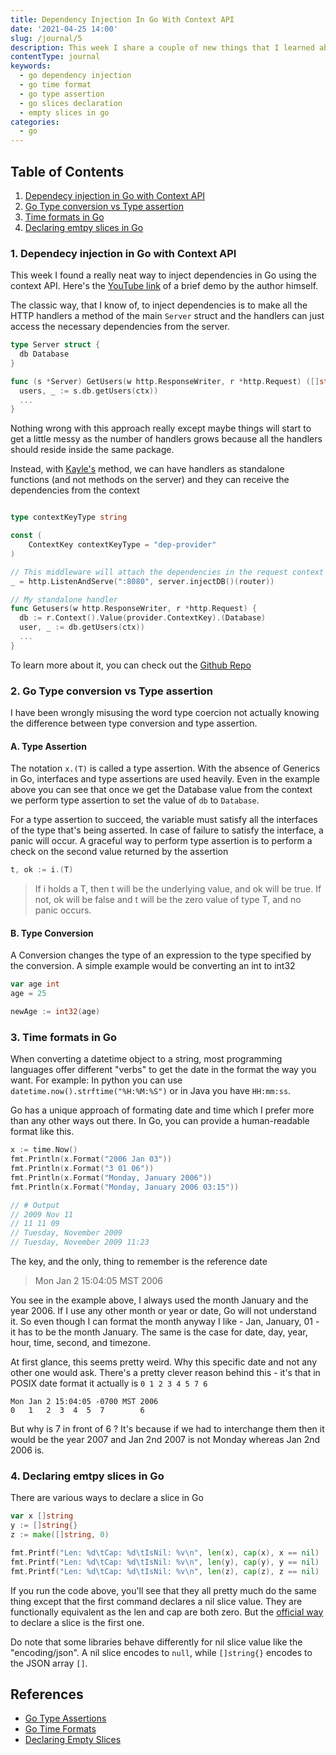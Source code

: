 ```yaml
---
title: Dependency Injection In Go With Context API
date: '2021-04-25 14:00'
slug: /journal/5
description: This week I share a couple of new things that I learned about Go
contentType: journal
keywords:
  - go dependency injection
  - go time format
  - go type assertion
  - go slices declaration
  - empty slices in go
categories:
  - go
---
```


<div class="table-of-contents">

## Table of Contents

1. [Dependecy injection in Go with Context API](#ctx-dependency-injection)
2. [Go Type conversion vs Type assertion](#assertion-and-conversion)
3. [Time formats in Go](#go-time-formats)
4. [Declaring emtpy slices in Go](#declaring-empty-slices)

</div>

### 1. Dependecy injection in Go with Context API <a name="ctx-dependency-injection"></a>

This week I found a really neat way to inject dependencies in Go using the context API. Here's the [YouTube link](https://www.youtube.com/watch?v=_KrV_VWP2n0) of a brief demo by the author himself.

The classic way, that I know of, to inject dependencies is to make all the HTTP handlers a method of the main `Server` struct and the handlers can just access the necessary dependencies from the server.

```go
type Server struct {
  db Database
}

func (s *Server) GetUsers(w http.ResponseWriter, r *http.Request) ([]string, errror) {
  users, _ := s.db.getUsers(ctx))
  ...
}
```

Nothing wrong with this approach really except maybe things will start to get a little messy as the number of handlers grows because all the handlers should reside inside the same package.

Instead, with [Kayle's](https://github.com/kayleg) method, we can have handlers as standalone functions (and not methods on the server) and they can receive the dependencies from the context

```go

type contextKeyType string

const (
	ContextKey contextKeyType = "dep-provider"
)

// This middleware will attach the dependencies in the request context on every request
_ = http.ListenAndServe(":8080", server.injectDB()(router))

// My standalone handler
func Getusers(w http.ResponseWriter, r *http.Request) {
  db := r.Context().Value(provider.ContextKey).(Database)
  user, _ := db.getUsers(ctx))
  ...
}
```

To learn more about it, you can check out the [Github Repo](https://github.com/kayleg/yt-dependency-injection)

### 2. Go Type conversion vs Type assertion <a name="assertion-and-conversion"></a>

I have been wrongly misusing the word type coercion not actually knowing the difference between type conversion and type assertion.

#### A. Type Assertion

The notation `x.(T)` is called a type assertion. With the absence of Generics in Go, interfaces and type assertions are used heavily. Even in the example above you can see that once we get the Database value from the context we perform type assertion to set the value of `db` to `Database`.

For a type assertion to succeed, the variable must satisfy all the interfaces of the type that's being asserted. In case of failure to satisfy the interface, a panic will occur. A graceful way to perform type assertion is to perform a check on the second value returned by the assertion

```go
t, ok := i.(T)
```

> If i holds a T, then t will be the underlying value, and ok will be true. If not, ok will be false and t will be the zero value of type T, and no panic occurs.

#### B. Type Conversion

A Conversion changes the type of an expression to the type specified by the conversion. A simple example would be converting an int to int32

```go
var age int
age = 25

newAge := int32(age)
```

### 3. Time formats in Go <a name="go-time-formats"></a>

When converting a datetime object to a string, most programming languages offer different "verbs" to get the date in the format the way you want. For example: In python you can use `datetime.now().strftime("%H:%M:%S")` or in Java you have `HH:mm:ss`.

Go has a unique approach of formating date and time which I prefer more than any other ways out there. In Go, you can provide a human-readable format like this.

```go
x := time.Now()
fmt.Println(x.Format("2006 Jan 03"))
fmt.Println(x.Format("3 01 06"))
fmt.Println(x.Format("Monday, January 2006"))
fmt.Println(x.Format("Monday, January 2006 03:15"))

// # Output
// 2009 Nov 11
// 11 11 09
// Tuesday, November 2009
// Tuesday, November 2009 11:23

```

The key, and the only, thing to remember is the reference date

> Mon Jan 2 15:04:05 MST 2006

You see in the example above, I always used the month January and the year 2006. If I use any other month or year or date, Go will not understand it. So even though I can format the month anyway I like - Jan, January, 01 - it has to be the month January. The same is the case for date, day, year, hour, time, second, and timezone.

At first glance, this seems pretty weird. Why this specific date and not any other one would ask. There's a pretty clever reason behind this - it's that in POSIX date format it actually is `0 1 2 3 4 5 7 6`

```
Mon Jan 2 15:04:05 -0700 MST 2006
0   1   2  3  4  5  7        6
```

But why is 7 in front of 6 ? It's because if we had to interchange them then it would be the year 2007 and Jan 2nd 2007 is not Monday whereas Jan 2nd 2006 is.

### 4. Declaring emtpy slices in Go <a name="declaring-empty-slices"></a>

There are various ways to declare a slice in Go

```go
var x []string
y := []string{}
z := make([]string, 0)

fmt.Printf("Len: %d\tCap: %d\tIsNil: %v\n", len(x), cap(x), x == nil)
fmt.Printf("Len: %d\tCap: %d\tIsNil: %v\n", len(y), cap(y), y == nil)
fmt.Printf("Len: %d\tCap: %d\tIsNil: %v\n", len(z), cap(z), z == nil)
```

If you run the code above, you'll see that they all pretty much do the same thing except that the first command declares a nil slice value. They are functionally equivalent as the len and cap are both zero. But the [official way](https://github.com/golang/go/wiki/CodeReviewComments#declaring-empty-slices) to declare a slice is the first one.

Do note that some libraries behave differently for nil slice value like the "encoding/json". A nil slice encodes to `null`, while `[]string{}` encodes to the JSON array `[]`.

## References

- [Go Type Assertions](https://golang.org/ref/spec#Type_assertions)
- [Go Time Formats](https://golang.org/pkg/time/#pkg-constants)
- [Declaring Empty Slices](https://github.com/golang/go/wiki/CodeReviewComments#declaring-empty-slices)
